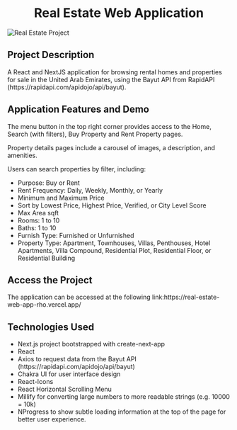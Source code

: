 <h1 align="center"> Real Estate Web Application  </h1>

![Real Estate Project](https://user-images.githubusercontent.com/109861614/198850689-b1c3cd97-6394-461c-a168-ac829b70ec90.png)

<h2>Project Description</h2>
  <p>A React and NextJS application for browsing rental homes and properties for sale in the United Arab Emirates, using the Bayut API from RapidAPI (https://rapidapi.com/apidojo/api/bayut).</p>
<h2>Application Features and Demo</h2>
  <p>The menu button in the top right corner provides access to the Home, Search (with filters), Buy Property and Rent Property pages.</p>
  <p>Property details pages include a carousel of images, a description, and amenities.</p>
  <p>Users can search properties by filter, including:</p>
  <ul>
    <li>Purpose: Buy or Rent</li>
    <li>Rent Frequency: Daily, Weekly, Monthly, or Yearly</li>
    <li>Minimum and Maximum Price</li>
    <li>Sort by Lowest Price, Highest Price, Verified, or City Level Score</li>
    <li>Max Area sqft</li>
    <li>Rooms: 1 to 10</li>
    <li>Baths: 1 to 10</li>
    <li>Furnish Type: Furnished or Unfurnished</li>
    <li>Property Type: Apartment, Townhouses, Villas, Penthouses, Hotel Apartments, Villa Compound, Residential Plot, Residential Floor, or Residential Building</li>
  </ul>
<h2>Access the Project</h2>
  <p>The application can be accessed at the following link:https://real-estate-web-app-rho.vercel.app/</p>
<h2>Technologies Used</h2>
  <ul>
    <li>Next.js project bootstrapped with create-next-app</li>
    <li>React</li>
    <li>Axios to request data from the Bayut API (https://rapidapi.com/apidojo/api/bayut)</li>
    <li>Chakra UI for user interface design</li>
    <li>React-Icons</li>
    <li>React Horizontal Scrolling Menu</li>
    <li>Millify for converting large numbers to more readable strings (e.g. 10000 = 10k)</li>
    <li>NProgress to show subtle loading information at the top of the page for better user experience.</li>
  </ul>


